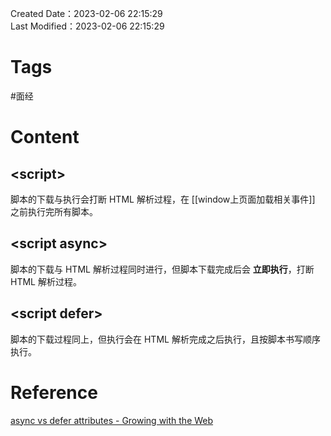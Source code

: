 Created Date：2023-02-06 22:15:29  
Last Modified：2023-02-06 22:15:29

# Tags

#面经

# Content

## \<script\>

脚本的下载与执行会打断 HTML 解析过程，在 [[window上页面加载相关事件]] 之前执行完所有脚本。

## \<script async\>

脚本的下载与 HTML 解析过程同时进行，但脚本下载完成后会 **立即执行**，打断 HTML 解析过程。

## \<script defer\>

脚本的下载过程同上，但执行会在 HTML 解析完成之后执行，且按脚本书写顺序执行。

# Reference

[async vs defer attributes - Growing with the Web](https://www.growingwiththeweb.com/2014/02/async-vs-defer-attributes.html)

